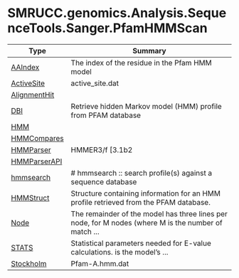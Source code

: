 ﻿
# SMRUCC.genomics.Analysis.SequenceTools.Sanger.PfamHMMScan

|Type|Summary|
|----|-------|
|[AAIndex](./AAIndex.md)|The index of the residue in the Pfam HMM model|
|[ActiveSite](./ActiveSite.md)|active_site.dat|
|[AlignmentHit](./AlignmentHit.md)||
|[DBI](./DBI.md)|Retrieve hidden Markov model (HMM) profile from PFAM database|
|[HMM](./HMM.md)||
|[HMMCompares](./HMMCompares.md)||
|[HMMParser](./HMMParser.md)|HMMER3/f [3.1b2 | February 2015]|
|[HMMParserAPI](./HMMParserAPI.md)||
|[hmmsearch](./hmmsearch.md)|# hmmsearch :: search profile(s) against a sequence database|
|[HMMStruct](./HMMStruct.md)|Structure containing information for an HMM profile retrieved from the PFAM database.|
|[Node](./Node.md)|The remainder of the model has three lines per node, for M nodes (where M is the number of match ...|
|[STATS](./STATS.md)|Statistical parameters needed for E-value calculations. <s1> is the model’s ...|
|[Stockholm](./Stockholm.md)|Pfam-A.hmm.dat|

